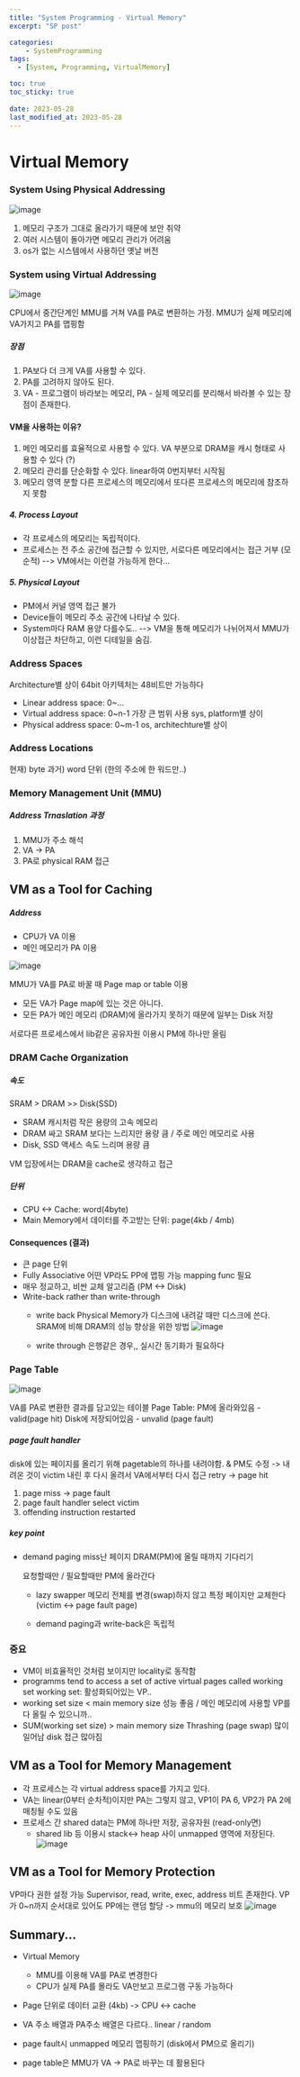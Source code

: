 ```yaml
---
title: "System Programming - Virtual Memory"
excerpt: "SP post"

categories:
    - SystemProgramming
tags:
  - [System, Programming, VirtualMemory]

toc: true
toc_sticky: true
 
date: 2023-05-28
last_modified_at: 2023-05-28
---
```

# Virtual Memory
### System Using Physical Addressing
![image](https://github.com/ssoxong/ssoxong.github.io/assets/112956015/fcdd99ff-8f33-4c92-a5b3-ba4c68c77df8)

1. 메모리 구조가 그대로 올라가기 때문에 보안 취약
2. 여러 시스템이 돌아가면 메모리 관리가 어려움
3. os가 없는 시스템에서 사용하던 옛날 버전

### System using Virtual Addressing
![image](https://github.com/ssoxong/ssoxong.github.io/assets/112956015/e45f58fd-c3ca-441c-af69-84ce32905bb0)

CPU에서 중간단계인 MMU를 거쳐 VA를 PA로 변환하는 가정.
MMU가 실제 메모리에 VA가지고 PA를 맵핑함

##### 장점
1. PA보다 더 크게 VA를 사용할 수 있다. 
2. PA를 고려하지 않아도 된다. 
3. VA - 프로그램이 바라보는 메모리, PA - 실제 메모리를 분리해서 바라볼 수 있는 장점이 존재한다.

#### VM을 사용하는 이유?
1. 메인 메모리를 효율적으로 사용할 수 있다. 
    VA 부분으로 DRAM을 캐시 형태로 사용할 수 있다 (?)
2. 메모리 관리를 단순화할 수 있다.
    linear하여 0번지부터 시작됨
3. 메모리 영역 분할
    다른 프로세스의 메모리에서 또다른 프로세스의 메모리에 참조하지 못함

##### 4. Process Layout
- 각 프로세스의 메모리는 독립적이다.
- 프로세스는 전 주소 공간에 접근할 수 있지만, 서로다른 메모리에서는 접근 거부 (모순적)
--> VM에서는 이런걸 가능하게 한다...

##### 5. Physical Layout
- PM에서 커널 영역 접근 불가
- Device들이 메모리 주소 공간에 나타날 수 있다.
-  System마다 RAM 용양 다를수도..
--> VM을 통해 메모리가 나뉘어져서 MMU가 이상접근 차단하고, 이런 디테일을 숨김.

### Address Spaces
Architecture별 상이
64bit 아키텍처는 48비트만 가능하다
- Linear address space: 0~...
- Virtual address space: 0~n-1
    가장 큰 범위 사용
    sys, platform별 상이
- Physical address space: 0~m-1
    os, architechture별 상이
 
### Address Locations
현재) byte 
과거) word 단위 (한의 주소에 한 워드만..)

### Memory Management Unit (MMU)
##### Address Trnaslation 과정
1. MMU가 주소 해석
2. VA -> PA
3. PA로 physical RAM 접근

## VM as a Tool for Caching
##### Address
- CPU가 VA 이용
- 메인 메모리가 PA 이용  

![image](https://github.com/ssoxong/ssoxong.github.io/assets/112956015/b6f12765-a3e3-4614-8ba9-763ceec8e4ea)  

MMU가 VA를 PA로 바꿀 때 Page map or table 이용
- 모든 VA가 Page map에 있는 것은 아니다.
- 모든 PA가 메인 메모리 (DRAM)에 올라가지 못하기 때문에 일부는 Disk 저장

서로다른 프로세스에서 lib같은 공유자원 이용시 PM에 하나만 올림
    
### DRAM Cache Organization
##### 속도
SRAM > DRAM >> Disk(SSD)
- SRAM
    캐시처럼 작은 용량의 고속 메모리
- DRAM
    싸고 SRAM 보다는 느리지만 용량 큼 / 주로 메인 메모리로 사용
- Disk, SSD
    액세스 속도 느리며 용량 큼

VM 입장에서는 DRAM을 cache로 생각하고 접근

##### 단위
- CPU <-> Cache: word(4byte)
- Main Memory에서 데이터를 주고받는 단위: page(4kb / 4mb)

#### Consequences (결과)
- 큰 page 단위
-  Fully Associative
    어떤 VP라도 PP에 맵핑 가능
    mapping func 필요
- 매우 정교하고, 비싼 교체 알고리즘 (PM <-> Disk)
- Write-back rather than write-through
    - write back
        Physical Memory가 디스크에 내려갈 때만 디스크에 쓴다.
        SRAM에 비해 DRAM의 성능 향상을 위한 방법
        ![image](https://github.com/ssoxong/ssoxong.github.io/assets/112956015/457041fb-51db-420d-a63e-a0ce19e3f086)


    - write through
        은행같은 경우,, 실시간 동기화가 필요하다

### Page Table
![image](https://github.com/ssoxong/ssoxong.github.io/assets/112956015/b6b07dae-a6a5-4e59-89b9-2f21e5eb61fa)

VA를 PA로 변환한 결과를 담고있는 테이블
Page Table:
    PM에 올라와있음 - valid(page hit)
    Disk에 저장되어있음 - unvalid (page fault)

##### page fault handler
disk에 있는 페이지를 올리기 위해 pagetable의 하나를 내려야함. & PM도 수정
-> 내려온 것이 victim
내린 후 다시 올려서 VA에서부터 다시 접근 retry -> page hit

1. page miss -> page fault
2. page fault handler select victim
3. offending instruction restarted

##### key point
- demand paging
    miss난 페이지 DRAM(PM)에 올릴 때까지 기다리기

    요청할때만 / 필요할때만 PM에 올라간다

    - lazy swapper
        메모리 전체를 변경(swap)하지 않고 특정 페이지만 교체한다 (victim <-> page fault page)  

    
    - demand paging과 write-back은 독립적

### 중요
- VM이 비효율적인 것처럼 보이지만 locality로 동작함
- programms tend to access a set of active virtual pages called working set
    working set: 활성화되어있는 VP..
- working set size < main memory size
    성능 좋음 / 메인 메모리에 사용할 VP를 다 올릴 수 있으니까..
- SUM(working set size) > main memory size
    Thrashing (page swap) 많이 일어남
    disk 접근 많아짐

## VM as a Tool for Memory Management
- 각 프로세스는 각 virtual address space를 가지고 있다.
- VA는 linear(0부터 순차적)이지만 PA는 그렇지 않고, VP1이 PA 6, VP2가 PA 2에 매칭될 수도 있음
- 프로세스 간 shared data는 PM에 하나만 저장, 공유자원 (read-only면)
    - shared lib 등 이용시 stack<-> heap 사이 unmapped 영역에 저장된다.
    ![image](https://github.com/ssoxong/ssoxong.github.io/assets/112956015/e065a0b7-1d20-401d-9784-854aea0479ca)

## VM as a Tool for Memory Protection
VP마다 권한 설정 가능
Supervisor, read, write, exec, address 비트 존재한다.
VP가 0~n까지 순서대로 있어도 PP에는 랜덤 할당
-> mmu의 메모리 보호
![image](https://github.com/ssoxong/ssoxong.github.io/assets/112956015/c02403dd-19cb-464f-b5ab-a7623cbea22f)

## Summary...
- Virtual Memory
    - MMU를 이용해 VA를 PA로 변경한다
    - CPU가 실제 PA를 몰라도 VA만보고 프로그램 구동 가능하다

- Page 단위로 데이터 교환 (4kb) -> CPU <-> cache
- VA 주소 배열과 PA주소 배열은 다르다.. linear / random
- page fault시 unmapped 메모리 맵핑하기 (disk에서 PM으로 올리기)
- page table은 MMU가 VA -> PA로 바꾸는 데 활용된다


